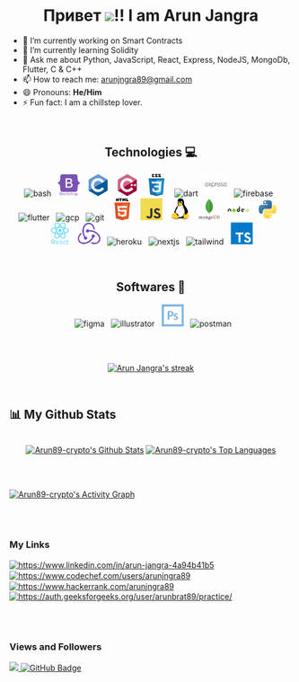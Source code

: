 <h1 align="center"> Привет <img src="https://raw.githubusercontent.com/MartinHeinz/MartinHeinz/master/wave.gif" width="30px">!! I am Arun Jangra</h1>

- 🔭 I’m currently working on Smart Contracts
- 🌱 I’m currently learning Solidity
- 💬 Ask me about Python, JavaScript, React, Express, NodeJS, MongoDb, Flutter, C & C++
- 📫 How to reach me: [arunjngra89@gmail.com](arunjngra89@gmail.com)
- 😄 Pronouns: **He/Him**
- ⚡ Fun fact: I am a chillstep lover.

</br>
<h2 align="center">Technologies 💻</h2>
<p align="center"> <img src="https://www.vectorlogo.zone/logos/gnu_bash/gnu_bash-icon.svg" alt="bash" width="40" height="40"/> &nbsp; <img src="https://raw.githubusercontent.com/devicons/devicon/master/icons/bootstrap/bootstrap-plain-wordmark.svg" alt="bootstrap" width="40" height="40"/> &nbsp;  <img src="https://raw.githubusercontent.com/devicons/devicon/master/icons/c/c-original.svg" alt="c" width="40" height="40"/> &nbsp; <img src="https://raw.githubusercontent.com/devicons/devicon/master/icons/cplusplus/cplusplus-original.svg" alt="cplusplus" width="40" height="40"/> &nbsp;  <img src="https://raw.githubusercontent.com/devicons/devicon/master/icons/css3/css3-original-wordmark.svg" alt="css3" width="40" height="40"/> &nbsp; <img src="https://www.vectorlogo.zone/logos/dartlang/dartlang-icon.svg" alt="dart" width="40" height="40"/> &nbsp; <img src="https://raw.githubusercontent.com/devicons/devicon/master/icons/express/express-original-wordmark.svg" alt="express" width="40" height="40"/> &nbsp; <img src="https://www.vectorlogo.zone/logos/firebase/firebase-icon.svg" alt="firebase" width="40" height="40"/> &nbsp;  <img src="https://www.vectorlogo.zone/logos/flutterio/flutterio-icon.svg" alt="flutter" width="40" height="40"/> &nbsp;  <img src="https://www.vectorlogo.zone/logos/google_cloud/google_cloud-icon.svg" alt="gcp" width="40" height="40"/> &nbsp;  <img src="https://www.vectorlogo.zone/logos/git-scm/git-scm-icon.svg" alt="git" width="40" height="40"/> &nbsp;  <img src="https://raw.githubusercontent.com/devicons/devicon/master/icons/html5/html5-original-wordmark.svg" alt="html5" width="40" height="40"/> &nbsp; <img src="https://raw.githubusercontent.com/devicons/devicon/master/icons/javascript/javascript-original.svg" alt="javascript" width="40" height="40"/> &nbsp;  <img src="https://raw.githubusercontent.com/devicons/devicon/master/icons/linux/linux-original.svg" alt="linux" width="40" height="40"/> &nbsp; <img src="https://raw.githubusercontent.com/devicons/devicon/master/icons/mongodb/mongodb-original-wordmark.svg" alt="mongodb" width="40" height="40"/> &nbsp; <img src="https://raw.githubusercontent.com/devicons/devicon/master/icons/nodejs/nodejs-original-wordmark.svg" alt="nodejs" width="40" height="40"/> &nbsp; <img src="https://raw.githubusercontent.com/devicons/devicon/master/icons/python/python-original.svg" alt="python" width="40" height="40"/> &nbsp;  <img src="https://raw.githubusercontent.com/devicons/devicon/master/icons/react/react-original-wordmark.svg" alt="react" width="40" height="40"/> &nbsp;  <img src="https://raw.githubusercontent.com/devicons/devicon/master/icons/redux/redux-original.svg" alt="redux" width="40" height="40"/> &nbsp; <img src="https://www.vectorlogo.zone/logos/heroku/heroku-icon.svg" alt="heroku" width="40" height="40"/> &nbsp; <img src="https://cdn.worldvectorlogo.com/logos/nextjs-2.svg" alt="nextjs" width="40" height="40"/> &nbsp; <img src="https://www.vectorlogo.zone/logos/tailwindcss/tailwindcss-icon.svg" alt="tailwind" width="40" height="40"/> &nbsp; <img src="https://raw.githubusercontent.com/devicons/devicon/master/icons/typescript/typescript-original.svg" alt="typescript" width="40" height="40"/> </p>
</br>
<h2 align="center">Softwares 📱</h2>
<p align="center"> &nbsp; <img src="https://www.vectorlogo.zone/logos/figma/figma-icon.svg" alt="figma" width="40" height="40"/> &nbsp; <img src="https://www.vectorlogo.zone/logos/adobe_illustrator/adobe_illustrator-icon.svg" alt="illustrator" width="40" height="40"/> &nbsp;  <img src="https://raw.githubusercontent.com/devicons/devicon/master/icons/photoshop/photoshop-line.svg" alt="photoshop" width="40" height="40"/> &nbsp; <img src="https://www.vectorlogo.zone/logos/getpostman/getpostman-icon.svg" alt="postman" width="40" height="40"/>  </p>
</br>
</br>

<p align="center">
    <a href="https://github.com/SubhamRaoniar28/github-readme-streak-stats">
        <img title="🔥 Get streak stats for your profile at git.io/streak-stats" alt="Arun Jangra's streak" src="https://github-readme-streak-stats.herokuapp.com/?user=Arun89-crypto&theme=black-ice&hide_border=true&stroke=0000&background=060A0CD0"/>
    </a>
</p>

</br>

## 📊 My Github Stats

<p align="center">
  <br/>
    <a href="https://github.com/Arun89-crypto/github-readme-stats"><img alt="Arun89-crypto's Github Stats" src="https://github-readme-stats.vercel.app/api?username=Arun89-crypto&show_icons=true&count_private=true&theme=react&hide_border=true&bg_color=0D1117" /></a>
  <a href="https://github.com/Arun89-crypto/github-readme-stats"><img alt="Arun89-crypto's Top Languages" src="https://github-readme-stats.vercel.app/api/top-langs/?username=Arun89-crypto&langs_count=8&count_private=true&layout=compact&theme=react&hide_border=true&bg_color=0D1117" /></a>
  <br/>
  </p>

<br/>
<br/>

<a href="https://github.com/Arun89-crypto/github-readme-activity-graph"><img alt="Arun89-crypto's Activity Graph" src="https://activity-graph.herokuapp.com/graph?username=Arun89-crypto&bg_color=0D1117&color=5BCDEC&line=5BCDEC&point=FFFFFF&hide_border=true" /></a>

<br/>
<br/>

### My Links
<p align="left">
<a href="https://linkedin.com/in/https://www.linkedin.com/in/arun-jangra-4a94b41b5" target="blank"><img align="center" src="https://raw.githubusercontent.com/rahuldkjain/github-profile-readme-generator/master/src/images/icons/Social/linked-in-alt.svg" alt="https://www.linkedin.com/in/arun-jangra-4a94b41b5" height="30" width="40" /></a>
<a href="https://www.codechef.com/users/https://www.codechef.com/users/arunjngra89" target="blank"><img align="center" src="https://cdn.jsdelivr.net/npm/simple-icons@3.1.0/icons/codechef.svg" alt="https://www.codechef.com/users/arunjngra89" height="30" width="40" /></a>
<a href="https://www.hackerrank.com/https://www.hackerrank.com/arunjngra89" target="blank"><img align="center" src="https://raw.githubusercontent.com/rahuldkjain/github-profile-readme-generator/master/src/images/icons/Social/hackerrank.svg" alt="https://www.hackerrank.com/arunjngra89" height="30" width="40" /></a>
<a href="https://auth.geeksforgeeks.org/user/https://auth.geeksforgeeks.org/user/arunbrat89/practice/" target="blank"><img align="center" src="https://raw.githubusercontent.com/rahuldkjain/github-profile-readme-generator/master/src/images/icons/Social/geeks-for-geeks.svg" alt="https://auth.geeksforgeeks.org/user/arunbrat89/practice/" height="30" width="40" /></a>
</p>

<br/>
<br/>

### Views and Followers
<a href="https://github.com/Meghna-DAS/github-profile-views-counter">
    <img src="https://komarev.com/ghpvc/?username=Arun89-crypto">
</a>
<a href="https://github.com/Arun89-crypto?tab=followers"><img src="https://img.shields.io/github/followers/Arun89-crypto?label=Followers&style=social" alt="GitHub Badge"></a>
